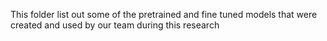 This folder list out some of the pretrained and fine tuned models that were created and used by our team during this research
